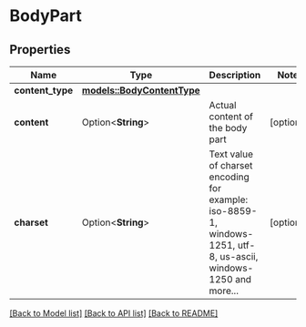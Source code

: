 # BodyPart

## Properties

Name | Type | Description | Notes
------------ | ------------- | ------------- | -------------
**content_type** | [**models::BodyContentType**](BodyContentType.md) |  | 
**content** | Option<**String**> | Actual content of the body part | [optional]
**charset** | Option<**String**> | Text value of charset encoding for example: iso-8859-1, windows-1251, utf-8, us-ascii, windows-1250 and more... | [optional]

[[Back to Model list]](../README.md#documentation-for-models) [[Back to API list]](../README.md#documentation-for-api-endpoints) [[Back to README]](../README.md)


